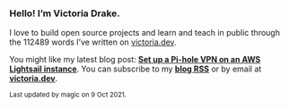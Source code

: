 ### Hello! I’m Victoria Drake.

I love to build open source projects and learn and teach in public through the 112489 words I’ve written on [victoria.dev](https://victoria.dev).

You might like my latest blog post: **[Set up a Pi-hole VPN on an AWS Lightsail instance](https://victoria.dev/blog/set-up-a-pi-hole-vpn-on-an-aws-lightsail-instance/)**. You can subscribe to my [**blog RSS**](https://victoria.dev/index.xml) or by email at [**victoria.dev**](https://victoria.dev).

<sub>Last updated by magic on 9 Oct 2021.</sub>

